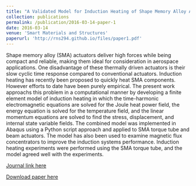 ```yaml
---
title: "A Validated Model for Induction Heating of Shape Memory Alloy Actuators"
collection: publications
permalink: /publication/2016-03-14-paper-1
date: 2016-03-14
venue: 'Smart Materials and Structures'
paperurl: 'http://rns294.github.io/files/paper1.pdf'
---
```


Shape memory alloy (SMA) actuators deliver high forces while being compact and reliable, making them ideal for consideration in aerospace applications. One disadvantage of these thermally driven actuators is their slow cyclic time response compared to conventional actuators. Induction heating has recently been proposed to quickly heat SMA components. However efforts to date have been purely empirical. The present work approachs this problem in a computational manner by developing a finite element model of induction heating in which the time-harmonic electromagnetic equations are solved for the Joule heat power field, the energy equation is solved for the temperature field, and the linear momentum equations are solved to find the stress, displacement, and internal state variable fields. The combined model was implemented in Abaqus using a Python script approach and applied to SMA torque tube and beam actuators. The model has also been used to examine magnetic flux concentrators to improve the induction systems performance. Induction heating experiments were performed using the SMA torque tube, and the model agreed well with the experiments.

[Journal link here](https://doi.org/10.1088/0964-1726/25/4/045022)

[Download paper here](http://rns294.github.io/files/paper1.pdf)
